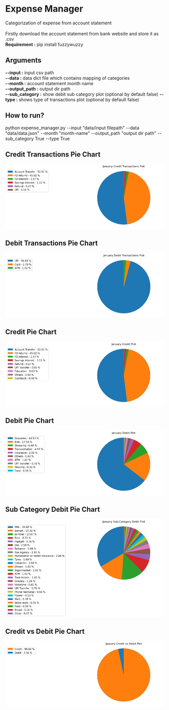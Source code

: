 # Expense Manager
Categorization of expense from account statement\
\
Firstly download the account statement from bank website and store it as .csv\
**Requirement :** pip install fuzzywuzzy 
  
## Arguments
**--input :** input csv path\
**--data :** data dict file which contains mapping of categories\
**--month :** account statement month name\
**--output_path :** output dir path\
**--sub_category :** show debit sub category plot (optional by default false)
**--type :** shows type of transactions plot (optional by default false)

## How to run?
python expense_manager.py --input "data/input filepath" --data "data/data.json" --month "month-name" --output_path "output dir path" --sub_category True --type True

## Credit Transactions Pie Chart
![Credit Transactions](https://github.com/Anirudh1905/Expense_manager/blob/main/outputs/January%20Credit%20Transactions.png)

## Debit Transactions Pie Chart
![Debit Transactions](https://github.com/Anirudh1905/Expense_manager/blob/main/outputs/January%20Debit%20Transactions.png)

## Credit Pie Chart
![Credit Pie Chart](https://github.com/Anirudh1905/Expense_manager/blob/main/outputs/January%20Credit.png)

## Debit Pie Chart
![Debit Pie Chart](https://github.com/Anirudh1905/Expense_manager/blob/main/outputs/January%20Debit.png)

## Sub Category Debit Pie Chart
![Sub Category Debit Pie Chart](https://github.com/Anirudh1905/Expense_manager/blob/main/outputs/January%20Sub%20Category%20Debit.png)

## Credit vs Debit Pie Chart
![Credit vs Debit Pie Chart](https://github.com/Anirudh1905/Expense_manager/blob/main/outputs/January%20Credit%20vs%20Debit.png)

